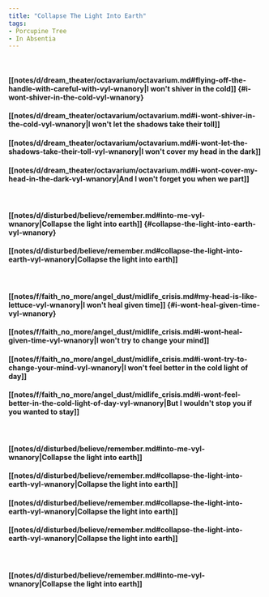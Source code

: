 ```yaml
---
title: "Collapse The Light Into Earth"
tags:
- Porcupine Tree
- In Absentia
---
```

&nbsp;
#### [[notes/d/dream_theater/octavarium/octavarium.md#flying-off-the-handle-with-careful-with-vyl-wnanory|I won't shiver in the cold]] {#i-wont-shiver-in-the-cold-vyl-wnanory}
#### [[notes/d/dream_theater/octavarium/octavarium.md#i-wont-shiver-in-the-cold-vyl-wnanory|I won't let the shadows take their toll]]
#### [[notes/d/dream_theater/octavarium/octavarium.md#i-wont-let-the-shadows-take-their-toll-vyl-wnanory|I won't cover my head in the dark]]
#### [[notes/d/dream_theater/octavarium/octavarium.md#i-wont-cover-my-head-in-the-dark-vyl-wnanory|And I won't forget you when we part]]
&nbsp;
#### [[notes/d/disturbed/believe/remember.md#into-me-vyl-wnanory|Collapse the light into earth]] {#collapse-the-light-into-earth-vyl-wnanory}
#### [[notes/d/disturbed/believe/remember.md#collapse-the-light-into-earth-vyl-wnanory|Collapse the light into earth]]
&nbsp;
#### [[notes/f/faith_no_more/angel_dust/midlife_crisis.md#my-head-is-like-lettuce-vyl-wnanory|I won't heal given time]] {#i-wont-heal-given-time-vyl-wnanory}
#### [[notes/f/faith_no_more/angel_dust/midlife_crisis.md#i-wont-heal-given-time-vyl-wnanory|I won't try to change your mind]]
#### [[notes/f/faith_no_more/angel_dust/midlife_crisis.md#i-wont-try-to-change-your-mind-vyl-wnanory|I won't feel better in the cold light of day]]
#### [[notes/f/faith_no_more/angel_dust/midlife_crisis.md#i-wont-feel-better-in-the-cold-light-of-day-vyl-wnanory|But I wouldn't stop you if you wanted to stay]]
&nbsp;
#### [[notes/d/disturbed/believe/remember.md#into-me-vyl-wnanory|Collapse the light into earth]]
#### [[notes/d/disturbed/believe/remember.md#collapse-the-light-into-earth-vyl-wnanory|Collapse the light into earth]]
#### [[notes/d/disturbed/believe/remember.md#collapse-the-light-into-earth-vyl-wnanory|Collapse the light into earth]]
#### [[notes/d/disturbed/believe/remember.md#collapse-the-light-into-earth-vyl-wnanory|Collapse the light into earth]]
&nbsp;
#### [[notes/d/disturbed/believe/remember.md#into-me-vyl-wnanory|Collapse the light into earth]]

